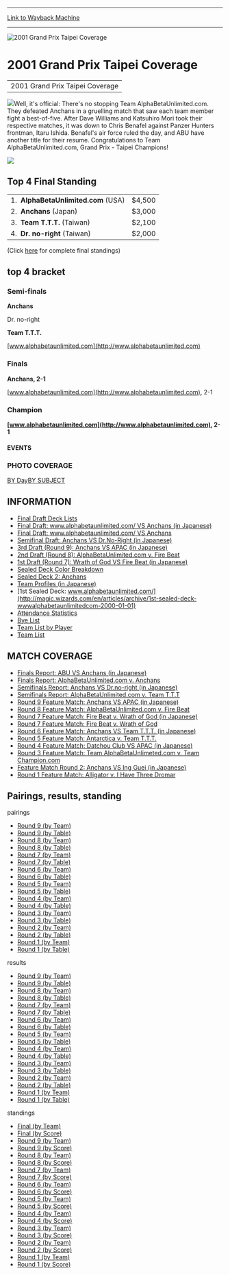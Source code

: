 
---
[Link to Wayback Machine](https://web.archive.org/web/20160303194415/http://magic.wizards.com/en/events/coverage/gptai01)

[_metadata_:description]:- "2001 Grand Prix Taipei Coverage"
[_metadata_:generator]:- "Drupal 7 (http://drupal.org)"
[_metadata_:node]:- "958156"
[_metadata_:source]:- "div-block-system-main"
[_metadata_:title]:- "2001 Grand Prix Taipei Coverage"
[_metadata_:wayback_capture_timestamp]:- "2016-03-03 19:44:15"
[_metadata_:wayback_raw_url]:- "https://web.archive.org/web/20160303194415id_/http://magic.wizards.com/en/events/coverage/gptai01"
[_metadata_:wayback_url]:- "http://magic.wizards.com/en/events/coverage/gptai01"
---







![2001 Grand Prix Taipei Coverage](https://media.magic.wizards.com/images/banner/large_1_4.jpg)





2001 Grand Prix Taipei Coverage
===============================














|  |
| --- |
| 2001 Grand Prix Taipei Coverage |

![](https://media.magic.wizards.com/image_legacy_migration/sideboard/images/gp_lg.gif)Well, it's official: There's no stopping Team AlphaBetaUnlimited.com. They defeated Anchans in a gruelling match that saw each team member fight a best-of-five. After Dave Williams and Katsuhiro Mori took their respective matches, it was down to Chris Benafel against Panzer Hunters frontman, Itaru Ishida. Benafel's air force ruled the day, and ABU have another title for their resume. Congratulations to Team AlphaBetaUnlimited.com, Grand Prix - Taipei Champions!


![](https://media.magic.wizards.com/image_legacy_migration/sideboard/images/GPTAIPEI01/902.jpg)


Top 4 Final Standing
--------------------




|  |  |
| --- | --- |
| 1.  **AlphaBetaUnlimited.com** (USA) | $4,500 |
| 2.  **Anchans** (Japan) | $3,000 |
| 3.  **Team T.T.T.** (Taiwan) | $2,100 |
| 4.  **Dr. no-right** (Taiwan) | $2,000 |

(Click [here](http://magic.wizards.com/en/articles/archive/final-standings-score-2000-01-01) for complete final standings)


top 4 bracket
-------------





### Semi-finals





**Anchans**




Dr. no-right






**Team T.T.T.**




[www.alphabetaunlimited.com](http://www.alphabetaunlimited.com)







### Finals





**Anchans, 2-1**




[www.alphabetaunlimited.com](http://www.alphabetaunlimited.com), 2-1







### Champion





**[www.alphabetaunlimited.com](http://www.alphabetaunlimited.com), 2-1**














#### EVENTS


### PHOTO COVERAGE


[BY Day](/en/articles/archive/2001-grand-prix-taipei-2000-01-01)[BY SUBJECT](/en/articles/archive/2001-grand-prix-taipei-2015-12-29)









INFORMATION
-----------



* [Final Draft Deck Lists](/en/articles/archive/final-standings-score-2000-01-01)
* [Final Draft: www.alphabetaunlimited.com/ VS Anchans (in Japanese)](/en/articles/archive/final-draft-wwwalphabetaunlimitedcom-vs-anchans-2015-12-29)
* [Final Draft: www.alphabetaunlimited.com/ VS Anchans](http://magic.wizards.com/en/articles/archive/final-draft-wwwalphabetaunlimitedcom-vs-anchans-2000-01-01-0)
* [Semifinal Draft: Anchans VS Dr.No-Right (in Japanese)](http://magic.wizards.com/en/articles/archive/semifinal-draft-anchans-vs-drno-right-2000-01-01)
* [3rd Draft (Round 9): Anchans VS APAC (in Japanese)](http://magic.wizards.com/en/articles/archive/3rd-draft-round-9-anchans-vs-apac-2000-01-01)
* [2nd Draft (Round 8): AlphaBetaUnlimited.com v. Fire Beat](http://magic.wizards.com/en/articles/archive/2nd-draft-round-8-alphabetaunlimitedcom-v-fire-beat-2000-01-01)
* [1st Draft (Round 7): Wrath of God VS Fire Beat (in Japanese)](http://magic.wizards.com/en/articles/archive/1st-draft-round-7-wrath-god-vs-fire-beat-2000-01-01)
* [Sealed Deck Color Breakdown](http://magic.wizards.com/en/articles/archive/sealed-deck-color-breakdown-2000-01-01)
* [Sealed Deck 2: Anchans](http://magic.wizards.com/en/articles/archive/sealed-deck-2-anchans-2000-01-01)
* [Team Profiles (in Japanese)](http://magic.wizards.com/en/articles/archive/team-profiles-2000-01-01)
* [1st Sealed Deck: www.alphabetaunlimited.com/](http://magic.wizards.com/en/articles/archive/1st-sealed-deck-wwwalphabetaunlimitedcom-2000-01-01)
* [Attendance Statistics](http://magic.wizards.com/en/articles/archive/attendance-statistics-2000-01-01)
* [Bye List](http://magic.wizards.com/en/articles/archive/bye-list-2000-01-01)
* [Team List by Player](http://magic.wizards.com/en/articles/archive/team-list-player-2000-01-01)
* [Team List](http://magic.wizards.com/en/articles/archive/team-list-2000-01-01)



MATCH COVERAGE
--------------



* [Finals Report: ABU VS Anchans (in Japanese)](http://magic.wizards.com/en/node/958466)
* [Finals Report: AlphaBetaUnlimited.com v. Anchans](http://magic.wizards.com/en/node/958476/draft)
* [Semifinals Report: Anchans VS Dr.no-right (in Japanese)](http://magic.wizards.com/en/articles/archive/semifinals-report-anchans-vs-drno-right-2000-01-01)
* [Semifinals Report: AlphaBetaUnlimited.com v. Team T.T.T](http://magic.wizards.com/en/articles/archive/semifinals-report-alphabetaunlimitedcom-v-team-ttt-2000-01-01)
* [Round 9 Feature Match: Anchans VS APAC (in Japanese)](http://magic.wizards.com/en/articles/archive/round-9-feature-match-anchans-vs-apac-2000-01-01)
* [Round 8 Feature Match: AlphaBetaUnlimited.com v. Fire Beat](http://magic.wizards.com/en/articles/archive/round-8-feature-match-alphabetaunlimitedcom-v-fire-beat-2000-01-01)
* [Round 7 Feature Match: Fire Beat v. Wrath of God (in Japanese)](http://magic.wizards.com/en/node/958646)
* [Round 7 Feature Match: Fire Beat v. Wrath of God](http://magic.wizards.com/en/articles/archive/round-7-feature-match-fire-beat-v-wrath-god-2000-01-01)
* [Round 6 Feature Match: Anchans VS Team T.T.T. (in Japanese)](http://magic.wizards.com/en/articles/archive/round-6-feature-match-anchans-vs-team-ttt-2000-01-01)
* [Round 5 Feature Match: Antarctica v. Team T.T.T.](http://magic.wizards.com/en/articles/archive/round-5-feature-match-antarctica-v-team-ttt-2000-01-01)
* [Round 4 Feature Match: Datchou Club VS APAC (in Japanese)](http://magic.wizards.com/en/node/958666)
* [Round 3 Feature Match: Team AlphaBetaUnlimeted.com v. Team Champion.com](http://magic.wizards.com/en/articles/archive/round-3-feature-match-team-alphabetaunlimetedcom-v-team-championcom-2000-01-01)
* [Feature Match Round 2: Anchans VS Ing Guei (in Japanese)](http://magic.wizards.com/en/node/958676)
* [Round 1 Feature Match: Alligator v. I Have Three Dromar](http://magic.wizards.com/en/articles/archive/round-1-feature-match-alligator-v-i-have-three-dromar-2000-01-01)



Pairings, results, standing
---------------------------



pairings


* [Round 9 (by Team)](http://magic.wizards.com/en/articles/archive/round-9-pairings-team-2000-01-01)
* [Round 9 (by Table)](http://magic.wizards.com/en/articles/archive/round-9-pairings-table-2000-01-01-0)
* [Round 8 (by Team)](http://magic.wizards.com/en/articles/archive/round-8-pairings-team-2000-01-01)
* [Round 8 (by Table)](http://magic.wizards.com/en/articles/archive/round-8-pairings-table-2000-01-01-0)
* [Round 7 (by Team)](http://magic.wizards.com/en/articles/archive/round-7-pairings-team-2000-01-01)
* [Round 7 (by Table)](http://magic.wizards.com/en/articles/archive/round-7-pairings-table-2000-01-01-0)
* [Round 6 (by Team)](http://magic.wizards.com/en/articles/archive/round-6-pairings-team-2000-01-01)
* [Round 6 (by Table)](http://magic.wizards.com/en/articles/archive/round-6-pairings-table-2000-01-01-0)
* [Round 5 (by Team)](http://magic.wizards.com/en/articles/archive/round-5-pairings-team-2000-01-01)
* [Round 5 (by Table)](http://magic.wizards.com/en/articles/archive/round-5-pairings-table-2000-01-01-0)
* [Round 4 (by Team)](http://magic.wizards.com/en/articles/archive/round-4-pairings-team-2000-01-01)
* [Round 4 (by Table)](http://magic.wizards.com/en/articles/archive/round-4-pairings-table-2000-01-01-0)
* [Round 3 (by Team)](http://magic.wizards.com/en/articles/archive/round-3-pairings-team-2000-01-01)
* [Round 3 (by Table)](http://magic.wizards.com/en/articles/archive/round-3-pairings-table-2000-01-01-0)
* [Round 2 (by Team)](http://magic.wizards.com/en/articles/archive/round-2-pairings-team-2000-01-01)
* [Round 2 (by Table)](http://magic.wizards.com/en/articles/archive/round-2-pairings-table-2000-01-01-0)
* [Round 1 (by Team)](http://magic.wizards.com/en/articles/archive/round-1-pairings-team-2000-01-01)
* [Round 1 (by Table)](http://magic.wizards.com/en/articles/archive/round-1-pairings-table-2000-01-01-0)


results


* [Round 9 (by Team)](http://magic.wizards.com/en/articles/archive/round-9-results-team-2000-01-01)
* [Round 9 (by Table)](http://magic.wizards.com/en/articles/archive/round-9-results-table-2000-01-01-0)
* [Round 8 (by Team)](http://magic.wizards.com/en/articles/archive/round-8-results-team-2000-01-01)
* [Round 8 (by Table)](http://magic.wizards.com/en/articles/archive/round-8-results-table-2000-01-01-0)
* [Round 7 (by Team)](http://magic.wizards.com/en/articles/archive/round-7-results-team-2000-01-01)
* [Round 7 (by Table)](http://magic.wizards.com/en/articles/archive/round-7-results-table-2000-01-01-0)
* [Round 6 (by Team)](http://magic.wizards.com/en/articles/archive/round-6-results-team-2000-01-01)
* [Round 6 (by Table)](http://magic.wizards.com/en/articles/archive/round-6-results-table-2000-01-01-0)
* [Round 5 (by Team)](http://magic.wizards.com/en/articles/archive/round-5-results-team-2000-01-01)
* [Round 5 (by Table)](http://magic.wizards.com/en/articles/archive/round-5-results-table-2000-01-01-0)
* [Round 4 (by Team)](http://magic.wizards.com/en/articles/archive/round-4-results-team-2000-01-01)
* [Round 4 (by Table)](http://magic.wizards.com/en/articles/archive/round-4-results-table-2000-01-01-0)
* [Round 3 (by Team)](http://magic.wizards.com/en/articles/archive/round-3-results-team-2000-01-01)
* [Round 3 (by Table)](http://magic.wizards.com/en/articles/archive/round-3-results-table-2000-01-01-0)
* [Round 2 (by Team)](http://magic.wizards.com/en/articles/archive/round-2-results-team-2000-01-01)
* [Round 2 (by Table)](http://magic.wizards.com/en/articles/archive/round-2-results-table-2000-01-01-0)
* [Round 1 (by Team)](http://magic.wizards.com/en/articles/archive/round-1-results-team-2000-01-01)
* [Round 1 (by Table)](http://magic.wizards.com/en/articles/archive/round-1-results-table-2000-01-01-0)


standings


* [Final (by Team)](http://magic.wizards.com/en/articles/archive/final-standings-team-2000-01-01)
* [Final (by Score)](http://magic.wizards.com/en/articles/archive/final-standings-score-2000-01-01)
* [Round 9 (by Team)](http://magic.wizards.com/en/articles/archive/round-9-standings-team-2000-01-01)
* [Round 9 (by Score)](http://magic.wizards.com/en/articles/archive/round-9-standings-score-2000-01-01-0)
* [Round 8 (by Team)](http://magic.wizards.com/en/articles/archive/round-8-standings-team-2000-01-01)
* [Round 8 (by Score)](http://magic.wizards.com/en/articles/archive/round-8-standings-score-2000-01-01-0)
* [Round 7 (by Team)](http://magic.wizards.com/en/articles/archive/round-7-standings-team-2000-01-01)
* [Round 7 (by Score)](http://magic.wizards.com/en/articles/archive/round-7-standings-score-2000-01-01-0)
* [Round 6 (by Team)](http://magic.wizards.com/en/articles/archive/round-6-standings-team-2000-01-01)
* [Round 6 (by Score)](http://magic.wizards.com/en/articles/archive/round-6-standings-score-2000-01-01-0)
* [Round 5 (by Team)](http://magic.wizards.com/en/articles/archive/round-5-standings-team-2000-01-01)
* [Round 5 (by Score)](http://magic.wizards.com/en/articles/archive/round-5-standings-score-2000-01-01-0)
* [Round 4 (by Team)](http://magic.wizards.com/en/articles/archive/round-4-standings-team-2000-01-01)
* [Round 4 (by Score)](http://magic.wizards.com/en/articles/archive/round-4-standings-score-2000-01-01-0)
* [Round 3 (by Team)](http://magic.wizards.com/en/articles/archive/round-3-standings-team-2000-01-01)
* [Round 3 (by Score)](http://magic.wizards.com/en/articles/archive/round-3-standings-score-2000-01-01-0)
* [Round 2 (by Team)](http://magic.wizards.com/en/articles/archive/round-2-standings-team-2000-01-01)
* [Round 2 (by Score)](http://magic.wizards.com/en/articles/archive/round-2-standings-score-2000-01-01-0)
* [Round 1 (by Team)](http://magic.wizards.com/en/articles/archive/round-1-standings-team-2000-01-01)
* [Round 1 (by Score)](http://magic.wizards.com/en/articles/archive/round-1-standings-score-2000-01-01-0)



 

